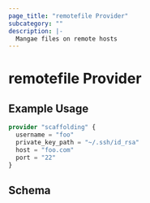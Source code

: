 ```yaml
---
page_title: "remotefile Provider"
subcategory: ""
description: |-
  Mangae files on remote hosts
---
```


# remotefile Provider

## Example Usage

```terraform
provider "scaffolding" {
  username = "foo"
  private_key_path = "~/.ssh/id_rsa"
  host = "foo.com"
  port = "22"
}
```

## Schema
